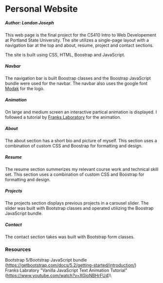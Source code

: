

<!--
**ELondonJ/ELondonJ** is a ✨ _special_ ✨ repository because its `README.md` (this file) appears on your GitHub profile.

Here are some ideas to get you started:

- 🔭 I’m currently working on ...
- 🌱 I’m currently learning ...
- 👯 I’m looking to collaborate on ...
- 🤔 I’m looking for help with ...
- 💬 Ask me about ...
- 📫 How to reach me: ...
- 😄 Pronouns: ...
- ⚡ Fun fact: ...
-->

# Personal Website
##### Author: London Joseph

This web page is the final project for the CS410 Intro to Web Developement at
Portland State University.  The site utilizes a single-page layout with a navigation
bar at the top and about, resume, project and contact sections. 

The site is built using CSS, HTML, Boostrap and JavaScript.  

##### Navbar
The navigation bar is built Boostrap classes and the Boostrap JavaScript bundle were used 
for the navbar. The navbar also uses the google font [Modak](https://fonts.google.com/specimen/Modak?thickness=10)
for the logo.
##### Animation
On large and medium screen an interactive partical animation is displayed.  I followed
a tutorial by [Franks Laboratory](https://www.youtube.com/watch?v=XGioNBHrFU4) for the animation.
##### About
The about section has a short bio and picture of myself. This section uses a combination of custom CSS and
Boostrap for formatting and design. 
##### Resume
The resume section summerizes my relevant course work and technical skill set. This section uses a combination of custom CSS and Boostrap for formatting and design.
##### Projects
The projects section displays previous projects in a carousel slider.  The slider was built with Bootstrap classes and operated utilizing the Boostrap JavaScript bundle. 
##### Contact
The contact section takes was built with Bootstrap form classes.

### Resources
Bootstrap 5/Bootstrap JavaScript bundle\
    (https://getbootstrap.com/docs/5.2/getting-started/introduction/)\
Franks Labratory "Vanilla JavaScript Text Animation Tutorial"\
    (https://www.youtube.com/watch?v=XGioNBHrFU4)\

